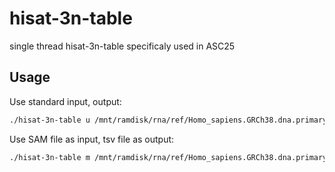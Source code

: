 # hisat-3n-table

single thread hisat-3n-table specificaly used in ASC25

## Usage

Use standard input, output:

```sh
./hisat-3n-table u /mnt/ramdisk/rna/ref/Homo_sapiens.GRCh38.dna.primary_assembly.fa
```

Use SAM file as input, tsv file as output:

```sh
./hisat-3n-table m /mnt/ramdisk/rna/ref/Homo_sapiens.GRCh38.dna.primary_assembly.fa < /mnt/ramdisk/rna/output/SRR23538290.mRNA.genome.mapped.sorted.dedup.filtered.sam > /mnt/ramdisk/rna/output/SRR23538290.filtered_multi.tsv
```
